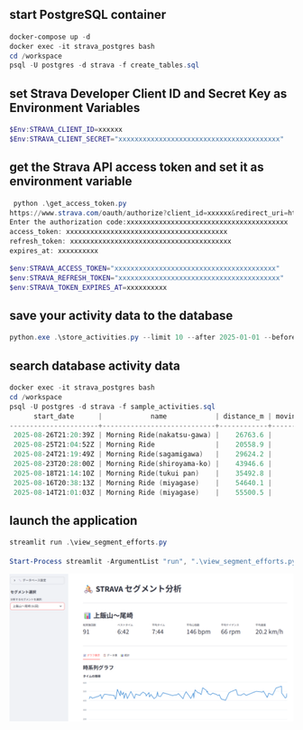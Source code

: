 ## start PostgreSQL container
```powershell
docker-compose up -d
docker exec -it strava_postgres bash
cd /workspace
psql -U postgres -d strava -f create_tables.sql
```

## set Strava Developer Client ID and Secret Key as Environment Variables
```powershell
$Env:STRAVA_CLIENT_ID=xxxxxx
$Env:STRAVA_CLIENT_SECRET="xxxxxxxxxxxxxxxxxxxxxxxxxxxxxxxxxxxxxxxx"
```

## get the Strava API access token and set it as environment variable
```powershell
 python .\get_access_token.py
https://www.strava.com/oauth/authorize?client_id=xxxxxx&redirect_uri=http%3A%2F%2Flocalhost%3A8080%2Fauthorized&approval_prompt=auto&scope=read%2Cactivity%3Aread_all%2Cprofile%3Aread_all&response_type=code
Enter the authorization code:xxxxxxxxxxxxxxxxxxxxxxxxxxxxxxxxxxxxxxxx
access_token: xxxxxxxxxxxxxxxxxxxxxxxxxxxxxxxxxxxxxxxx
refresh_token: xxxxxxxxxxxxxxxxxxxxxxxxxxxxxxxxxxxxxxxx
expires_at: xxxxxxxxxx
```

```powershell
$env:STRAVA_ACCESS_TOKEN="xxxxxxxxxxxxxxxxxxxxxxxxxxxxxxxxxxxxxxxx"
$env:STRAVA_REFRESH_TOKEN="xxxxxxxxxxxxxxxxxxxxxxxxxxxxxxxxxxxxxxxx"
$env:STRAVA_TOKEN_EXPIRES_AT=xxxxxxxxxx
```
## save your activity data to the database
```powershell
python.exe .\store_activities.py --limit 10 --after 2025-01-01 --before 2025-08-31
```

## search database activity data
```powershell
docker exec -it strava_postgres bash
cd /workspace
psql -U postgres -d strava -f sample_activities.sql
      start_date      |            name            | distance_m | moving_time_s | elapsed_time_s | avg_hr | max_hr
----------------------+----------------------------+------------+---------------+----------------+--------+--------
 2025-08-26T21:20:39Z | Morning Ride(nakatsu-gawa) |    26763.6 |          4824 |           6167 |  128.9 |  172.0
 2025-08-25T21:04:52Z | Morning Ride               |    20558.9 |          3446 |           4868 |  137.1 |  180.0
 2025-08-24T21:19:49Z | Morning Ride(sagamigawa)   |    29624.2 |          5264 |           6421 |        |
 2025-08-23T20:28:00Z | Morning Ride(shiroyama-ko) |    43946.6 |          7446 |           9748 |  141.6 |  177.0
 2025-08-18T21:14:10Z | Morning Ride(tukui pan)    |    35492.8 |          5820 |           9023 |  134.9 |  171.0
 2025-08-16T20:38:13Z | Morning Ride (miyagase)    |    54640.1 |          8904 |          10379 |  137.0 |  170.0
 2025-08-14T21:01:03Z | Morning Ride (miyagase)    |    55500.5 |          9300 |          11349 |  132.3 |  160.0
```

## launch the application
```powershell
streamlit run .\view_segment_efforts.py

Start-Process streamlit -ArgumentList "run", ".\view_segment_efforts.py"
```
![sample](sample_image.png)
